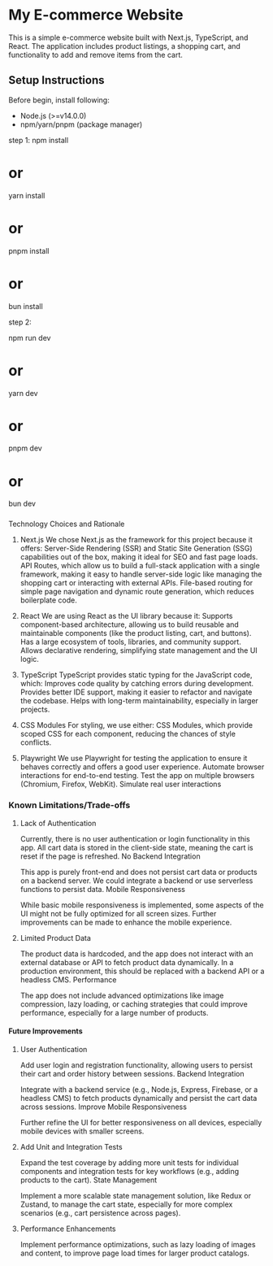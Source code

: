 # My E-commerce Website

This is a simple e-commerce website built with Next.js, TypeScript, and React. The application includes product listings, a shopping cart, and functionality to add and remove items from the cart.

## Setup Instructions

Before begin, install following:

- Node.js (>=v14.0.0)
- npm/yarn/pnpm (package manager)

step 1:
npm install

# or

yarn install

# or

pnpm install

# or

bun install

step 2:

npm run dev

# or

yarn dev

# or

pnpm dev

# or

bun dev

###

Technology Choices and Rationale

1. Next.js
   We chose Next.js as the framework for this project because it offers:
   Server-Side Rendering (SSR) and Static Site Generation (SSG) capabilities out of the box, making it ideal for SEO and fast page loads.
   API Routes, which allow us to build a full-stack application with a single framework, making it easy to handle server-side logic like managing the shopping cart or interacting with external APIs.
   File-based routing for simple page navigation and dynamic route generation, which reduces boilerplate code.

2. React
   We are using React as the UI library because it:
   Supports component-based architecture, allowing us to build reusable and maintainable components (like the product listing, cart, and buttons).
   Has a large ecosystem of tools, libraries, and community support.
   Allows declarative rendering, simplifying state management and the UI logic.

3. TypeScript
   TypeScript provides static typing for the JavaScript code, which:
   Improves code quality by catching errors during development.
   Provides better IDE support, making it easier to refactor and navigate the codebase.
   Helps with long-term maintainability, especially in larger projects.

4. CSS Modules
   For styling, we use either:
   CSS Modules, which provide scoped CSS for each component, reducing the chances of style conflicts.

5. Playwright
   We use Playwright for testing the application to ensure it behaves correctly and offers a good user experience.
   Automate browser interactions for end-to-end testing.
   Test the app on multiple browsers (Chromium, Firefox, WebKit).
   Simulate real user interactions

### Known Limitations/Trade-offs

1.  Lack of Authentication

    Currently, there is no user authentication or login functionality in this app. All cart data is stored in the client-side state, meaning the cart is reset if the page is refreshed.
    No Backend Integration

    This app is purely front-end and does not persist cart data or products on a backend server. We could integrate a backend or use serverless functions to persist data.
    Mobile Responsiveness

    While basic mobile responsiveness is implemented, some aspects of the UI might not be fully optimized for all screen sizes. Further improvements can be made to enhance the mobile experience.

2.  Limited Product Data

    The product data is hardcoded, and the app does not interact with an external database or API to fetch product data dynamically. In a production environment, this should be replaced with a backend API or a headless CMS.
    Performance

    The app does not include advanced optimizations like image compression, lazy loading, or caching strategies that could improve performance, especially for a large number of products.

#### Future Improvements

1.  User Authentication

    Add user login and registration functionality, allowing users to persist their cart and order history between sessions.
    Backend Integration

    Integrate with a backend service (e.g., Node.js, Express, Firebase, or a headless CMS) to fetch products dynamically and persist the cart data across sessions.
    Improve Mobile Responsiveness

    Further refine the UI for better responsiveness on all devices, especially mobile devices with smaller screens.

2.  Add Unit and Integration Tests

    Expand the test coverage by adding more unit tests for individual components and integration tests for key workflows (e.g., adding products to the cart).
    State Management

    Implement a more scalable state management solution, like Redux or Zustand, to manage the cart state, especially for more complex scenarios (e.g., cart persistence across pages).

3.  Performance Enhancements

    Implement performance optimizations, such as lazy loading of images and content, to improve page load times for larger product catalogs.
